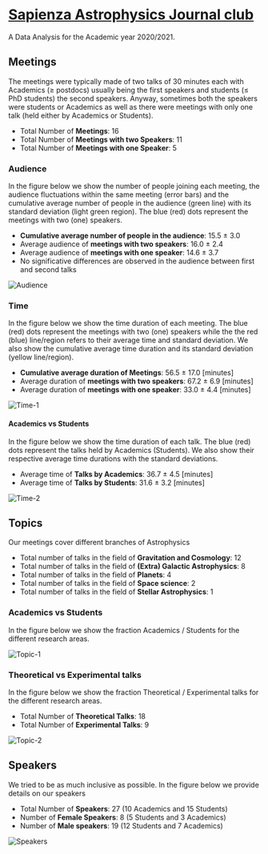 # [Sapienza Astrophysics Journal club](https://sites.google.com/uniroma1.it/astrophysics-journal-club/home)

A Data Analysis for the Academic year 2020/2021.

## Meetings
The meetings were typically made of two talks of 30 minutes each with Academics (≥ postdocs) usually being the first speakers and students (≤ PhD students) the second speakers. Anyway, sometimes both the speakers were students or Academics as well as there were meetings with only one talk (held either by Academics or Students).
- Total Number of **Meetings**: 16
- Total Number of **Meetings with two Speakers**: 11
- Total Number of **Meetings with one Speaker**: 5

### Audience
In the figure below we show the number of people joining each meeting, the audience fluctuations within the same meeting (error bars) and the cumulative average number of people in the audience (green line) with its standard deviation (light green region). The blue (red) dots represent the meetings with two (one) speakers.
- **Cumulative average number of people in the audience**: 15.5 ± 3.0
- Average audience of **meetings with two speakers**: 16.0 ± 2.4
- Average audience of **meetings with one speaker**: 14.6 ± 3.7
- No significative differences are observed in the audience between first and second talks

![Audience](https://user-images.githubusercontent.com/81431176/125458533-096b286e-1668-42d0-b793-1ad8685261a1.png)


### Time
In the figure below we show the time duration of each meeting. The blue (red) dots represent the meetings with two (one) speakers while the the red (blue) line/region refers to their average time and standard deviation. We also show the cumulative average time duration and its standard deviation (yellow line/region).
- **Cumulative average duration of Meetings**: 56.5 ± 17.0 \[minutes\]
- Average duration of **meetings with two speakers**: 67.2 ± 6.9 \[minutes\]
- Average duration of **meetings with one speaker**: 33.0 ± 4.4 \[minutes\]

![Time-1](https://user-images.githubusercontent.com/81431176/125454540-5a025807-5784-4fce-bb4d-1656bddde341.png)



#### Academics vs Students
In the figure below we show the time duration of each talk. The blue (red) dots represent the talks held by Academics (Students). We also show their respective average time durations with the standard deviations.
- Average time of **Talks by Academics**: 36.7 ± 4.5 \[minutes\]
- Average time of **Talks by Students**: 31.6 ± 3.2 \[minutes\]

![Time-2](https://user-images.githubusercontent.com/81431176/125458666-45de0fb1-22ae-4fa3-b331-bc3983a3bd9a.png)



## Topics
Our meetings cover different branches of Astrophysics
- Total number of talks in the field of **Gravitation and Cosmology**: 12
- Total number of talks in the field of **(Extra) Galactic Astrophysics**: 8
- Total number of talks in the field of **Planets**: 4
- Total number of talks in the field of **Space science**: 2
- Total number of talks in the field of **Stellar Astrophysics**: 1


### Academics vs Students
In the figure below we show the fraction Academics / Students for the different research areas.

![Topic-1](https://user-images.githubusercontent.com/81431176/125455524-c32c39a0-d6be-44b2-9544-e20a5b83e239.png)



### Theoretical vs Experimental talks
In the figure below we show the fraction Theoretical / Experimental talks for the different research areas.
- Total Number of **Theoretical Talks**: 18
- Total Number of **Experimental Talks**: 9

![Topic-2](https://user-images.githubusercontent.com/81431176/125455546-df1d9f6d-abe2-4839-bf33-c680ef015a27.png)



## Speakers
We tried to be as much inclusive as possible. In the figure below we provide details on our speakers 
- Total Number of **Speakers**: 27 (10 Academics and 15 Students)
- Number of **Female Speakers**: 8 (5 Students and 3 Academics)
- Number of **Male speakers**: 19 (12 Students and 7 Academics)

![Speakers](https://user-images.githubusercontent.com/81431176/125455581-29985dcb-810e-4498-ba58-26c85d8050ba.png)



